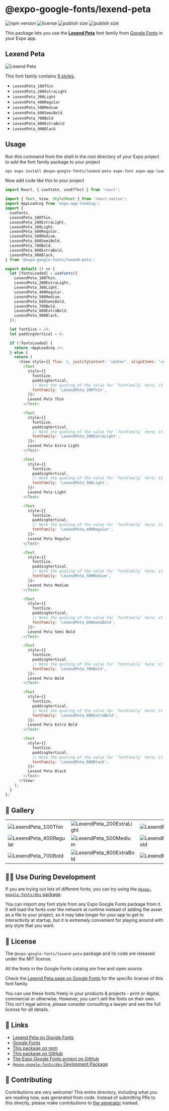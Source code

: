 # @expo-google-fonts/lexend-peta

![npm version](https://flat.badgen.net/npm/v/@expo-google-fonts/lexend-peta)
![license](https://flat.badgen.net/github/license/expo/google-fonts)
![publish size](https://flat.badgen.net/packagephobia/install/@expo-google-fonts/lexend-peta)
![publish size](https://flat.badgen.net/packagephobia/publish/@expo-google-fonts/lexend-peta)

This package lets you use the [**Lexend Peta**](https://fonts.google.com/specimen/Lexend+Peta) font family from [Google Fonts](https://fonts.google.com/) in your Expo app.

## Lexend Peta

![Lexend Peta](./font-family.png)

This font family contains [9 styles](#-gallery).

- `LexendPeta_100Thin`
- `LexendPeta_200ExtraLight`
- `LexendPeta_300Light`
- `LexendPeta_400Regular`
- `LexendPeta_500Medium`
- `LexendPeta_600SemiBold`
- `LexendPeta_700Bold`
- `LexendPeta_800ExtraBold`
- `LexendPeta_900Black`

## Usage

Run this command from the shell in the root directory of your Expo project to add the font family package to your project
```sh
npx expo install @expo-google-fonts/lexend-peta expo-font expo-app-loading
```

Now add code like this to your project
```js
import React, { useState, useEffect } from 'react';

import { Text, View, StyleSheet } from 'react-native';
import AppLoading from 'expo-app-loading';
import {
  useFonts,
  LexendPeta_100Thin,
  LexendPeta_200ExtraLight,
  LexendPeta_300Light,
  LexendPeta_400Regular,
  LexendPeta_500Medium,
  LexendPeta_600SemiBold,
  LexendPeta_700Bold,
  LexendPeta_800ExtraBold,
  LexendPeta_900Black,
} from '@expo-google-fonts/lexend-peta';

export default () => {
  let [fontsLoaded] = useFonts({
    LexendPeta_100Thin,
    LexendPeta_200ExtraLight,
    LexendPeta_300Light,
    LexendPeta_400Regular,
    LexendPeta_500Medium,
    LexendPeta_600SemiBold,
    LexendPeta_700Bold,
    LexendPeta_800ExtraBold,
    LexendPeta_900Black,
  });

  let fontSize = 24;
  let paddingVertical = 6;

  if (!fontsLoaded) {
    return <AppLoading />;
  } else {
    return (
      <View style={{ flex: 1, justifyContent: 'center', alignItems: 'center' }}>
        <Text
          style={{
            fontSize,
            paddingVertical,
            // Note the quoting of the value for `fontFamily` here; it expects a string!
            fontFamily: 'LexendPeta_100Thin',
          }}>
          Lexend Peta Thin
        </Text>

        <Text
          style={{
            fontSize,
            paddingVertical,
            // Note the quoting of the value for `fontFamily` here; it expects a string!
            fontFamily: 'LexendPeta_200ExtraLight',
          }}>
          Lexend Peta Extra Light
        </Text>

        <Text
          style={{
            fontSize,
            paddingVertical,
            // Note the quoting of the value for `fontFamily` here; it expects a string!
            fontFamily: 'LexendPeta_300Light',
          }}>
          Lexend Peta Light
        </Text>

        <Text
          style={{
            fontSize,
            paddingVertical,
            // Note the quoting of the value for `fontFamily` here; it expects a string!
            fontFamily: 'LexendPeta_400Regular',
          }}>
          Lexend Peta Regular
        </Text>

        <Text
          style={{
            fontSize,
            paddingVertical,
            // Note the quoting of the value for `fontFamily` here; it expects a string!
            fontFamily: 'LexendPeta_500Medium',
          }}>
          Lexend Peta Medium
        </Text>

        <Text
          style={{
            fontSize,
            paddingVertical,
            // Note the quoting of the value for `fontFamily` here; it expects a string!
            fontFamily: 'LexendPeta_600SemiBold',
          }}>
          Lexend Peta Semi Bold
        </Text>

        <Text
          style={{
            fontSize,
            paddingVertical,
            // Note the quoting of the value for `fontFamily` here; it expects a string!
            fontFamily: 'LexendPeta_700Bold',
          }}>
          Lexend Peta Bold
        </Text>

        <Text
          style={{
            fontSize,
            paddingVertical,
            // Note the quoting of the value for `fontFamily` here; it expects a string!
            fontFamily: 'LexendPeta_800ExtraBold',
          }}>
          Lexend Peta Extra Bold
        </Text>

        <Text
          style={{
            fontSize,
            paddingVertical,
            // Note the quoting of the value for `fontFamily` here; it expects a string!
            fontFamily: 'LexendPeta_900Black',
          }}>
          Lexend Peta Black
        </Text>
      </View>
    );
  }
};

```

## 🔡 Gallery


||||
|-|-|-|
|![LexendPeta_100Thin](./LexendPeta_100Thin.ttf.png)|![LexendPeta_200ExtraLight](./LexendPeta_200ExtraLight.ttf.png)|![LexendPeta_300Light](./LexendPeta_300Light.ttf.png)||
|![LexendPeta_400Regular](./LexendPeta_400Regular.ttf.png)|![LexendPeta_500Medium](./LexendPeta_500Medium.ttf.png)|![LexendPeta_600SemiBold](./LexendPeta_600SemiBold.ttf.png)||
|![LexendPeta_700Bold](./LexendPeta_700Bold.ttf.png)|![LexendPeta_800ExtraBold](./LexendPeta_800ExtraBold.ttf.png)|![LexendPeta_900Black](./LexendPeta_900Black.ttf.png)||


## 👩‍💻 Use During Development

If you are trying out lots of different fonts, you can try using the [`@expo-google-fonts/dev` package](https://github.com/expo/google-fonts/tree/master/font-packages/dev#readme).

You can import *any* font style from any Expo Google Fonts package from it. It will load the fonts
over the network at runtime instead of adding the asset as a file to your project, so it may take longer
for your app to get to interactivity at startup, but it is extremely convenient
for playing around with any style that you want.

## 📖 License

The `@expo-google-fonts/lexend-peta` package and its code are released under the MIT license.

All the fonts in the Google Fonts catalog are free and open source.

Check the [Lexend Peta page on Google Fonts](https://fonts.google.com/specimen/Lexend+Peta) for the specific license of this font family.

You can use these fonts freely in your products & projects - print or digital, commercial or otherwise. However, you can't sell the fonts on their own. This isn't legal advice, please consider consulting a lawyer and see the full license for all details.

## 🔗 Links

- [Lexend Peta on Google Fonts](https://fonts.google.com/specimen/Lexend+Peta)
- [Google Fonts](https://fonts.google.com/)
- [This package on npm](https://www.npmjs.com/package/@expo-google-fonts/lexend-peta)
- [This package on GitHub](https://github.com/expo/google-fonts/tree/master/font-packages/lexend-peta)
- [The Expo Google Fonts project on GitHub](https://github.com/expo/google-fonts)
- [`@expo-google-fonts/dev` Devlopment Package](https://github.com/expo/google-fonts/tree/master/font-packages/dev)

## 🤝 Contributing

Contributions are very welcome! This entire directory, including what you are reading now, was generated from code. Instead of submitting PRs to this directly, please make contributions to [the generator](https://github.com/expo/google-fonts/tree/master/packages/generator) instead.
